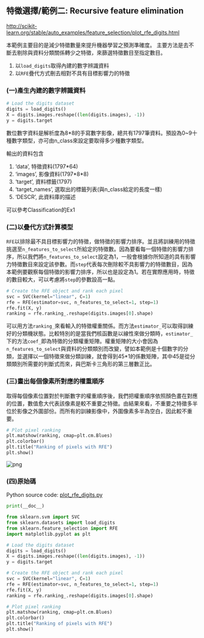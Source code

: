 
## 特徵選擇/範例二: Recursive feature elimination

http://scikit-learn.org/stable/auto_examples/feature_selection/plot_rfe_digits.html

本範例主要目的是減少特徵數量來提升機器學習之預測準確度。
主要方法是去不斷去剔除與資料分類關係轉少之特徵，來篩選特徵數目至指定數目。

1. 以`load_digits`取得內建的數字辨識資料
2. 以`RFE`疊代方式刪去相對不具有目標影響力的特徵

### (一)產生內建的數字辨識資料


```python
# Load the digits dataset
digits = load_digits()
X = digits.images.reshape((len(digits.images), -1))
y = digits.target
```

數位數字資料是解析度為8*8的手寫數字影像，總共有1797筆資料。預設為0~9十種數字類型，亦可由n_class來設定要取得多少種數字類型。

輸出的資料包含
1. ‘data’, 特徵資料(1797*64)
2. ‘images’, 影像資料(1797\*8*8)
3. ‘target’, 資料標籤(1797)
4. ‘target_names’, 選取出的標籤列表(與n_class給定的長度一樣)
5. ‘DESCR’, 此資料庫的描述

可以參考Classification的Ex1

### (二)以疊代方式計算模型

`RFE`以排除最不具目標影響力的特徵，做特徵的影響力排序。並且將訓練用的特徵挑選至`n_features_to_select`所給定的特徵數。因為要看每一個特徵的影響力排序，所以我們將`n_features_to_select`設定為1，一般會根據你所知道的具有影響力特徵數目來設定該參數。而`step`代表每次刪除較不具影響力的特徵數目，因為本範例要觀察每個特徵的影響力排序，所以也是設定為1。若在實際應用時，特徵的數目較大，可以考慮將`step`的參數設高一點。


```python
# Create the RFE object and rank each pixel
svc = SVC(kernel="linear", C=1)
rfe = RFE(estimator=svc, n_features_to_select=1, step=1)
rfe.fit(X, y)
ranking = rfe.ranking_.reshape(digits.images[0].shape)
```

可以用方法`ranking_`來看輸入的特徵權重關係。而方法`estimator_`可以取得訓練好的分類機狀態。比較特別的是當我們核函數是以線性來做分類時，`estimator_`下的方法`coef_`即為特徵的分類權重矩陣。權重矩陣的大小會因為`n_features_to_select`與資料的分類類別而改變，譬如本範例是十個數字的分類，並選擇以一個特徵來做分類訓練，就會得到45*1的係數矩陣，其中45是從分類類別所需要的判斷式而來，與巴斯卡三角形的第三層數正比。

### (三)畫出每個像素所對應的權重順序

取得每個像素位置對於判斷數字的權重順序後，我們把權重順序依照顏色畫在對應的位置，數值愈大代表該像素是較不重要之特徵。由結果來看，不重要之特徵多半位於影像之外圍部份。而所有的訓練影像中，外圍像素多半為空白，因此較不重要。


```python
# Plot pixel ranking
plt.matshow(ranking, cmap=plt.cm.Blues)
plt.colorbar()
plt.title("Ranking of pixels with RFE")
plt.show()
```


![png](output_5_0.png)


### (四)原始碼
Python source code: [plot_rfe_digits.py](http://scikit-learn.org/stable/_downloads/plot_rfe_digits.py)


```python
print(__doc__)

from sklearn.svm import SVC
from sklearn.datasets import load_digits
from sklearn.feature_selection import RFE
import matplotlib.pyplot as plt

# Load the digits dataset
digits = load_digits()
X = digits.images.reshape((len(digits.images), -1))
y = digits.target

# Create the RFE object and rank each pixel
svc = SVC(kernel="linear", C=1)
rfe = RFE(estimator=svc, n_features_to_select=1, step=1)
rfe.fit(X, y)
ranking = rfe.ranking_.reshape(digits.images[0].shape)

# Plot pixel ranking
plt.matshow(ranking, cmap=plt.cm.Blues)
plt.colorbar()
plt.title("Ranking of pixels with RFE")
plt.show()
```

